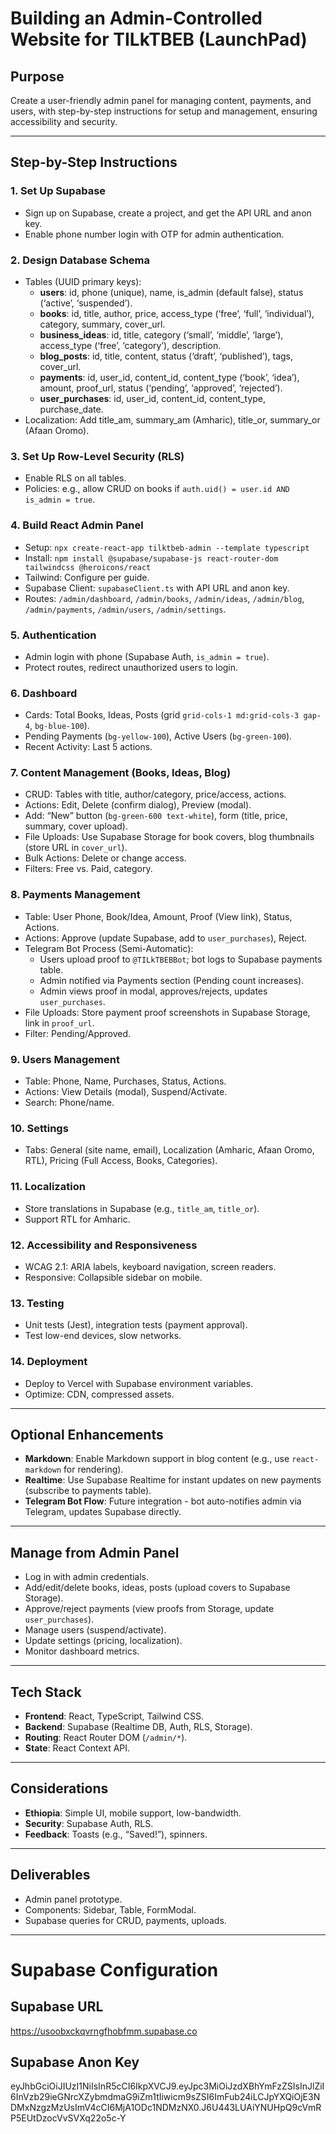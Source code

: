 # Building an Admin-Controlled Website for TILkTBEB (LaunchPad)

## Purpose
Create a user-friendly admin panel for managing content, payments, and users, with step-by-step instructions for setup and management, ensuring accessibility and security.

---

## Step-by-Step Instructions

### 1. Set Up Supabase
- Sign up on Supabase, create a project, and get the API URL and anon key.
- Enable phone number login with OTP for admin authentication.

### 2. Design Database Schema
- Tables (UUID primary keys):
  - **users**: id, phone (unique), name, is_admin (default false), status (‘active’, ‘suspended’).
  - **books**: id, title, author, price, access_type (‘free’, ‘full’, ‘individual’), category, summary, cover_url.
  - **business_ideas**: id, title, category (‘small’, ‘middle’, ‘large’), access_type (‘free’, ‘category’), description.
  - **blog_posts**: id, title, content, status (‘draft’, ‘published’), tags, cover_url.
  - **payments**: id, user_id, content_id, content_type (‘book’, ‘idea’), amount, proof_url, status (‘pending’, ‘approved’, ‘rejected’).
  - **user_purchases**: id, user_id, content_id, content_type, purchase_date.
- Localization: Add title_am, summary_am (Amharic), title_or, summary_or (Afaan Oromo).

### 3. Set Up Row-Level Security (RLS)
- Enable RLS on all tables.
- Policies: e.g., allow CRUD on books if `auth.uid() = user.id AND is_admin = true`.

### 4. Build React Admin Panel
- Setup: `npx create-react-app tilktbeb-admin --template typescript`
- Install: `npm install @supabase/supabase-js react-router-dom tailwindcss @heroicons/react`
- Tailwind: Configure per guide.
- Supabase Client: `supabaseClient.ts` with API URL and anon key.
- Routes: `/admin/dashboard`, `/admin/books`, `/admin/ideas`, `/admin/blog`, `/admin/payments`, `/admin/users`, `/admin/settings`.

### 5. Authentication
- Admin login with phone (Supabase Auth, `is_admin = true`).
- Protect routes, redirect unauthorized users to login.

### 6. Dashboard
- Cards: Total Books, Ideas, Posts (grid `grid-cols-1 md:grid-cols-3 gap-4`, `bg-blue-100`).
- Pending Payments (`bg-yellow-100`), Active Users (`bg-green-100`).
- Recent Activity: Last 5 actions.

### 7. Content Management (Books, Ideas, Blog)
- CRUD: Tables with title, author/category, price/access, actions.
- Actions: Edit, Delete (confirm dialog), Preview (modal).
- Add: “New” button (`bg-green-600 text-white`), form (title, price, summary, cover upload).
- File Uploads: Use Supabase Storage for book covers, blog thumbnails (store URL in `cover_url`).
- Bulk Actions: Delete or change access.
- Filters: Free vs. Paid, category.

### 8. Payments Management
- Table: User Phone, Book/Idea, Amount, Proof (View link), Status, Actions.
- Actions: Approve (update Supabase, add to `user_purchases`), Reject.
- Telegram Bot Process (Semi-Automatic):
  - Users upload proof to `@TILkTBEBBot`; bot logs to Supabase payments table.
  - Admin notified via Payments section (Pending count increases).
  - Admin views proof in modal, approves/rejects, updates `user_purchases`.
- File Uploads: Store payment proof screenshots in Supabase Storage, link in `proof_url`.
- Filter: Pending/Approved.

### 9. Users Management
- Table: Phone, Name, Purchases, Status, Actions.
- Actions: View Details (modal), Suspend/Activate.
- Search: Phone/name.

### 10. Settings
- Tabs: General (site name, email), Localization (Amharic, Afaan Oromo, RTL), Pricing (Full Access, Books, Categories).

### 11. Localization
- Store translations in Supabase (e.g., `title_am`, `title_or`).
- Support RTL for Amharic.

### 12. Accessibility and Responsiveness
- WCAG 2.1: ARIA labels, keyboard navigation, screen readers.
- Responsive: Collapsible sidebar on mobile.

### 13. Testing
- Unit tests (Jest), integration tests (payment approval).
- Test low-end devices, slow networks.

### 14. Deployment
- Deploy to Vercel with Supabase environment variables.
- Optimize: CDN, compressed assets.

---

## Optional Enhancements
- **Markdown**: Enable Markdown support in blog content (e.g., use `react-markdown` for rendering).
- **Realtime**: Use Supabase Realtime for instant updates on new payments (subscribe to payments table).
- **Telegram Bot Flow**: Future integration - bot auto-notifies admin via Telegram, updates Supabase directly.

---

## Manage from Admin Panel
- Log in with admin credentials.
- Add/edit/delete books, ideas, posts (upload covers to Supabase Storage).
- Approve/reject payments (view proofs from Storage, update `user_purchases`).
- Manage users (suspend/activate).
- Update settings (pricing, localization).
- Monitor dashboard metrics.

---

## Tech Stack
- **Frontend**: React, TypeScript, Tailwind CSS.
- **Backend**: Supabase (Realtime DB, Auth, RLS, Storage).
- **Routing**: React Router DOM (`/admin/*`).
- **State**: React Context API.

---

## Considerations
- **Ethiopia**: Simple UI, mobile support, low-bandwidth.
- **Security**: Supabase Auth, RLS.
- **Feedback**: Toasts (e.g., “Saved!”), spinners.

---

## Deliverables
- Admin panel prototype.
- Components: Sidebar, Table, FormModal.
- Supabase queries for CRUD, payments, uploads.

---

# Supabase Configuration

## Supabase URL
https://usoobxckqvrngfhobfmm.supabase.co

## Supabase Anon Key
eyJhbGciOiJIUzI1NiIsInR5cCI6IkpXVCJ9.eyJpc3MiOiJzdXBhYmFzZSIsInJlZiI6InVzb29ieGNrcXZybmdmaG9iZm1tIiwicm9sZSI6ImFub24iLCJpYXQiOjE3NDMxNzgzMzUsImV4cCI6MjA1ODc1NDMzNX0.J6U443LUAiYNUHpQ9cVmRP5EUtDzocVvSVXq22o5c-Y